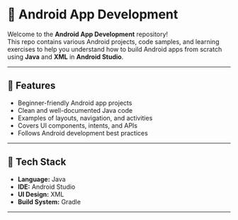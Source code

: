 # 📱 Android App Development

Welcome to the **Android App Development** repository!  
This repo contains various Android projects, code samples, and learning exercises to help you understand how to build Android apps from scratch using **Java** and **XML** in **Android Studio**.

---

## 🚀 Features
- Beginner-friendly Android app projects  
- Clean and well-documented Java code  
- Examples of layouts, navigation, and activities  
- Covers UI components, intents, and APIs  
- Follows Android development best practices  

---

## 🧠 Tech Stack
- **Language:** Java  
- **IDE:** Android Studio  
- **UI Design:** XML  
- **Build System:** Gradle  

---

